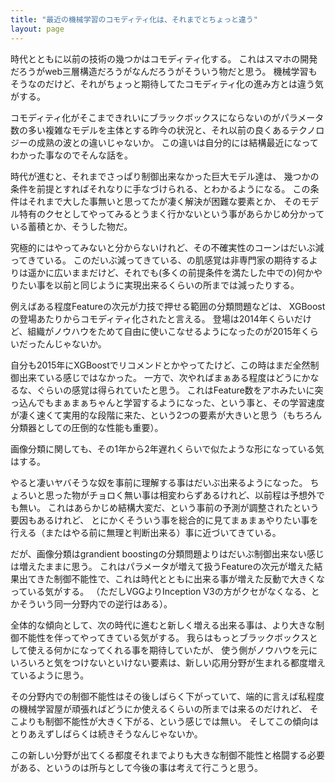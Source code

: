 ```yaml
---
title: "最近の機械学習のコモディティ化は、それまでとちょっと違う"
layout: page	
---
```


時代とともに以前の技術の幾つかはコモディティ化する。
これはスマホの開発だろうがweb三層構造だろうがなんだろうがそういう物だと思う。
機械学習もそうなのだけど、それがちょっと期待してたコモディティ化の進み方とは違う気がする。

コモディティ化がそこまできれいにブラックボックスにならないのがパラメータ数の多い複雑なモデルを主体とする昨今の状況と、それ以前の良くあるテクノロジーの成熟の波との違いじゃないか。
この違いは自分的には結構最近になってわかった事なのでそんな話を。

時代が進むと、それまでさっぱり制御出来なかった巨大モデル達は、
幾つかの条件を前提とすればそれなりに手なづけられる、とわかるようになる。
この条件はそれまで大した事無いと思ってたが凄く解決が困難な要素とか、
そのモデル特有のクセとしてやってみるとうまく行かないという事があらかじめ分かっている蓄積とか、そうした物だ。

究極的にはやってみないと分からないけれど、その不確実性のコーンはだいぶ減ってきている。
このだいぶ減ってきている、の肌感覚は非専門家の期待するよりは遥かに広いままだけど、それでも(多くの前提条件を満たした中での)何かやりたい事を以前と同じように実現出来るくらいの所までは減ったりする。

例えばある程度Featureの次元が力技で押せる範囲の分類問題などは、
XGBoostの登場あたりからコモディティ化されたと言える。
登場は2014年くらいだけど、組織がノウハウをためて自由に使いこなせるようになったのが2015年くらいだったんじゃないか。

自分も2015年にXGBoostでリコメンドとかやってたけど、この時はまだ全然制御出来ている感じではなかった。
一方で、次やればまぁある程度はどうにかなるな、ぐらいの感覚は得られていたと思う。
これはFeature数をアホみたいに突っ込んでもまぁまぁちゃんと学習するようになった、という事と、その学習速度が凄く速くて実用的な段階に来た、という2つの要素が大きいと思う（もちろん分類器としての圧倒的な性能も重要）。

画像分類に関しても、その1年から2年遅れくらいで似たような形になっている気はする。

やると凄いヤバそうな奴を事前に理解する事はだいぶ出来るようになった。
ちょろいと思った物がチョロく無い事は相変わらずあるけれど、以前程は予想外でも無い。
これはあらかじめ結構大変だ、という事前の予測が調整されたという要因もあるけれど、
とにかくそういう事を総合的に見てまぁまぁやりたい事を行える（またはやる前に無理と判断出来る）事に近づいてきている。

だが、画像分類はgrandient boostingの分類問題よりはだいぶ制御出来ない感じは増えたままに思う。
これはパラメータが増えて扱うFeatureの次元が増えた結果出てきた制御不能性で、これは時代とともに出来る事が増えた反動で大きくなっている気がする。
（ただしVGGよりInception V3の方がクセがなくなる、とかそういう同一分野内での逆行はある）。

全体的な傾向として、次の時代に進むと新しく増える出来る事は、より大きな制御不能性を伴ってやってきている気がする。
我らはもっとブラックボックスとして使える何かになってくれる事を期待していたが、
使う側がノウハウを元にいろいろと気をつけないといけない要素は、新しい応用分野が生まれる都度増えているように思う。

その分野内での制御不能性はその後しばらく下がっていて、端的に言えば私程度の機械学習屋が頑張ればどうにか使えるくらいの所までは来るのだけれど、
そこよりも制御不能性が大きく下がる、という感じでは無い。
そしてこの傾向はとりあえずしばらくは続きそうなんじゃないか。

この新しい分野が出てくる都度それまでよりも大きな制御不能性と格闘する必要がある、というのは所与として今後の事は考えて行こうと思う。

